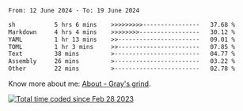 <!--START_SECTION:waka-->

```txt
From: 12 June 2024 - To: 19 June 2024

sh           5 hrs 6 mins    >>>>>>>>>----------------   37.68 %
Markdown     4 hrs 4 mins    >>>>>>>>-----------------   30.12 %
YAML         1 hr 13 mins    >>-----------------------   09.01 %
TOML         1 hr 3 mins     >>-----------------------   07.85 %
Text         38 mins         >------------------------   04.77 %
Assembly     26 mins         >------------------------   03.22 %
Other        22 mins         >------------------------   02.78 %
```

<!--END_SECTION:waka-->

<!-- [![grayxu's github stats](https://github-readme-stats.vercel.app/api?username=grayxu&count_private=true&show_icons=true)](https://github.com/grayxu) -->

Know more about me: [About - Gray's grind](https://www.grayxu.cn/).
<p align="left">
  <a href="https://wakatime.com/@c69eb31e-43a1-463f-8968-c3449e386f57"><img src="https://wakatime.com/badge/user/c69eb31e-43a1-463f-8968-c3449e386f57.svg" title="Total time coded since Feb 28 2023" /></a>
</p>


